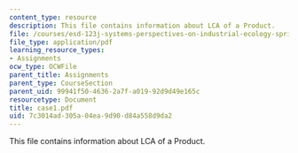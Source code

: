 ```yaml
---
content_type: resource
description: This file contains information about LCA of a Product.
file: /courses/esd-123j-systems-perspectives-on-industrial-ecology-spring-2006/7c3014ad305a04ea9d90d84a558d9da2_case1.pdf
file_type: application/pdf
learning_resource_types:
- Assignments
ocw_type: OCWFile
parent_title: Assignments
parent_type: CourseSection
parent_uid: 99941f50-4636-2a7f-a019-92d9d49e165c
resourcetype: Document
title: case1.pdf
uid: 7c3014ad-305a-04ea-9d90-d84a558d9da2
---
```

This file contains information about LCA of a Product.

